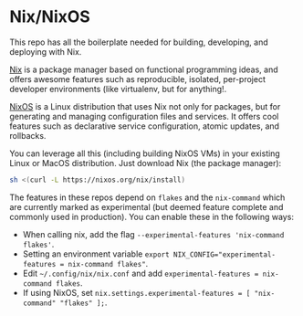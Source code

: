 # Nix/NixOS

This repo has all the boilerplate needed for building, developing, and
deploying with Nix.

[Nix](https://nixos.org/guides/how-nix-works.html) is a package manager based
on functional programming ideas, and offers awesome features such as
reproducible, isolated, per-project developer environments (like virtualenv,
but for anything!.

[NixOS](https://nixos.org/guides/how-nix-works.html#nixos) is a Linux
distribution that uses Nix not only for packages, but for generating and
managing configuration files and services. It offers cool features such as
declarative service configuration, atomic updates, and rollbacks.

You can leverage all this (including building NixOS VMs) in your existing Linux
or MacOS distribution. Just download Nix (the package manager):

```bash
sh <(curl -L https://nixos.org/nix/install)
```

The features in these repos depend on `flakes` and the `nix-command` which are
currently marked as experimental (but deemed feature complete and commonly used
in production). You can enable these in the following ways:

- When calling nix, add the flag `--experimental-features 'nix-command flakes'`.
- Setting an environment variable `export NIX_CONFIG="experimental-features = nix-command flakes"`.
- Edit `~/.config/nix/nix.conf` and add `experimental-features = nix-command flakes`.
- If using NixOS, set `nix.settings.experimental-features = [ "nix-command" "flakes" ];`.
